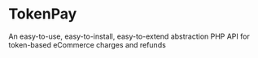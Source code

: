# TokenPay
An easy-to-use, easy-to-install, easy-to-extend abstraction PHP API for token-based eCommerce charges and refunds
